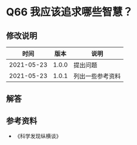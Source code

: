 
# Q66 我应该追求哪些智慧？

## 修改说明

| 时间 | 版本 | 说明 |
| ---- | ---- | ---- |
| 2021-05-23 | 1.0.0 | 提出问题 |
| 2021-05-23 | 1.0.1 | 列出一些参考资料 |

## 解答

## 参考资料

- 《科学发现纵横谈》


